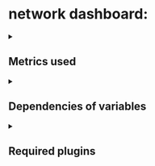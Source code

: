 # network dashboard:

<details> 
  <summary><h2>Metrics used</h2></summary>
  </details>
<details> 
  <summary><h2>Dependencies of variables</h2></summary>
    <ul>
      <li>node_network_receive_bytes_total</li>
      <li>node_network_transmit_bytes_total</li>
      <li>node_network_receive_packets_total</li>
      <li>node_network_transmit_packets_total</li>
      <li>node_netstat_Tcp_CurrEstab</li>
      <li>node_netstat_Tcp_ActiveOpens</li>
      <li>node_netstat_Tcp_PassiveOpens</li>
      <li>node_netstat_Tcp_RetransSegs</li>
      <li>node_sockstat_TCP_alloc</li>
      <li>node_sockstat_TCP_inuse</li>
      <li>node_sockstat_TCP_orphan</li>
      <li>node_sockstat_TCP_tw</li>
      <li>node_sockstat_sockets_used</li>
      <li>node_netstat_TcpExt_TCPSynRetrans</li>
      <li>node_netstat_Tcp_RetransSegs</li>
      <li>node_sockstat_UDPLITE_inuse</li>
      <li>node_sockstat_UDP_inuse
      <li>node_network_receive_drop_total</li>
      <li>node_network_receive_errs_total</li>
      <li>node_netstat_TcpExt_ListenDrops</li>
      <li>node_netstat_TcpExt_ListenOverflows</li>
      <li>node_netstat_Tcp_RetransSegs</li>
      <li>node_netstat_Tcp_OutRsts</li>
      <li>node_netstat_TcpExt_TCPSynRetrans</li>
      <li>node_netstat_Tcp_InErrs</li>
      <li>node_netstat_TcpExt_TCPTimeouts</li>
      <li>node_netstat_TcpExt_TCPRcvQDrop</li>
      <li>node_netstat_TcpExt_TCPOFOQueue</li>
    </ul>
</details>

<details> 
  <summary><h2>Required plugins</h2></summary>
   <img alt="dependencies" src="../../images/clock-panel.png">
</details>
